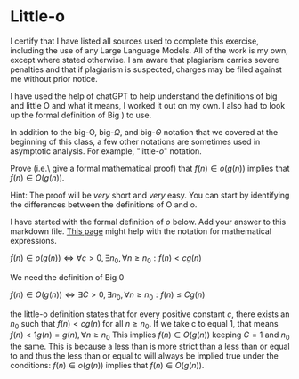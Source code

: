 # Little-o
I certify that I have listed all sources used to complete this exercise, including the use of any Large Language Models. All of the work is my own, except where stated otherwise. I am aware that plagiarism carries severe penalties and that if plagiarism is suspected, charges may be filed against me without prior notice.

I have used the help of chatGPT to help understand the definitions of big and 
little O and what it means, I worked it out on my own. I also had to look up the formal
definition of Big ) to use.

In addition to the big-O, big-$\Omega$, and big-$\Theta$ notation that
we covered at the beginning of this class, a few other notations are sometimes
used in asymptotic analysis.  For example, "little-$o$" notation.

Prove (i.e.\ give a formal mathematical proof) that $f(n)\in o(g(n))$ implies
that $f(n)\in O(g(n))$.

Hint: The proof will be *very* short and *very* easy. You can start by
identifying the differences between the definitions of O and o.

I have started with the formal definition of $o$ below. Add your answer to this
markdown file. [This
page](https://docs.github.com/en/get-started/writing-on-github/working-with-advanced-formatting/writing-mathematical-expressions)
might help with the notation for mathematical expressions.

$f(n)\in o(g(n)) \iff \forall c>0, \exists n_0, \forall n\ge n_0: f(n) < c g(n)$

We need the definition of Big 0

$f(n)\in O(g(n)) \iff \exists C>0, \exists n_0, \forall n\ge n_0: f(n) \le C g(n)$

 the little-o definition states that for every positive constant $c$, there exists 
 an $n_0$ such that $f(n) < c g(n)$ for all $n \ge n_0$. If we take c to equal  1,
 that means $f(n) < 1 g(n) = g(n),  \forall n\ge  n_0$
 This implies $f(n)\in O(g(n))$ keeping $C=1$ and $n_0$ the same. This is because 
 a less than is more strict than a less than or equal to and thus the less than or
 equal to will always be implied true under the conditions: $f(n)\in o(g(n))$ implies
that $f(n)\in O(g(n))$.
